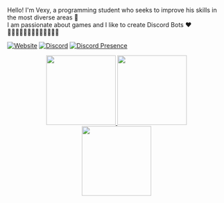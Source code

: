 <p>
            Hello! I'm Vexy, a programming student who seeks to improve his skills in the most diverse areas 👋
            <br/>
            I am passionate about games and I like to create Discord Bots ❤
            <br/>
        🌹🌼🌷🌸🌻🌺🌹🌼🌷🌸🌻🌺🌹
            <br/>
        </p>

[![Website](https://img.shields.io/website?label=Vexy.com&style=for-the-badge&url=https://sujeitoprogramador.com/)](https://www.youtube.com/watch?v=dQw4w9WgXcQ)
[![Discord](https://img.shields.io/badge/Discord-7289DA?style=for-the-badge&logo=discord&logoColor=white)](https://discord.gg/DhvBkYhG7p)
[![Discord Presence](https://lanyard.cnrad.dev/api/435877436459188234)](https://discord.com/users/435877436459188234)
<div align="center">
        <a href="#">
                <img height="160em" src="https://github-readme-stats-yngtukzpf-focamacho.vercel.app/api?username=yVexy&show_icons=true&theme=radical&include_all_commits=true&count_private=true"/>
                <img height="160em" src="https://github-readme-stats-yngtukzpf-focamacho.vercel.app/api/top-langs/?username=yVexy&layout=compact&langs_count=7&theme=radical&custom_title=Most%20Used%20Languages%20(Public%20Repos)"/>
                <br/>
                <img height="160em" src="https://streak-stats.demolab.com/?user=yVexy&theme=radical"/>
        </a>
</div>
